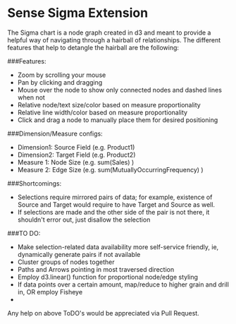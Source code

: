# Sense Sigma Extension

The Sigma chart is a node graph created in d3 and meant to provide a helpful way of navigating through a hairball of relationships. The different features that help to detangle the hairball are the following:

###Features:
  - Zoom by scrolling your mouse
  - Pan by clicking and dragging
  - Mouse over the node to show only connected nodes and dashed lines when not
  - Relative node/text size/color based on measure proportionality
  - Relative line width/color based on measure proportionality
  - Click and drag a node to manually place them for desired positioning

###Dimension/Measure configs:
  - Dimension1: Source Field (e.g. Product1) 
  - Dimension2: Target Field (e.g. Product2)
  - Measure 1: Node Size (e.g. sum(Sales) )
  - Measure 2: Edge Size (e.g. sum(MutuallyOccurringFrequency) )

###Shortcomings:
 - Selections require mirrored pairs of data; for example, existence of Source and Target would require to have Target and Source as well.
 - If selections are made and the other side of the pair is not there, it shouldn't error out, just disallow the selection

###TO DO:
  - Make selection-related data availability more self-service friendly, ie, dynamically generate pairs if not available
  - Cluster groups of nodes together
  - Paths and Arrows pointing in most traversed direction
  - Employ d3.linear() function for proportional node/edge styling
  - If data points over a certain amount, map/reduce to higher grain and drill in,
     OR employ Fisheye
  - 
Any help on above ToDO's would be appreciated via Pull Request.
